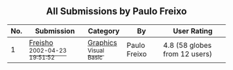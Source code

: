 ﻿<div align="center">

## All Submissions by Paulo Freixo

</div>

No.  | Submission | Category | By   | User Rating
---- | ---------- | -------- | ---- | -----------
1 | [Freisho<br /><sup>2002-04-23 19:51:52</sup>](https://github.com/Planet-Source-Code/paulo-freixo-freisho__1-34072) | [Graphics<br /><sup>Visual Basic</sup>](../ByCategory/graphics__1-46.md) | Paulo Freixo | 4.8 (58 globes from 12 users)
